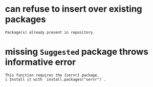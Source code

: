 # can refuse to insert over existing packages

    Package(s) already present in repository.

# missing `Suggested` package throws informative error

    This function requires the {servr} package.
    i Install it with `install.packages("servr")`.

